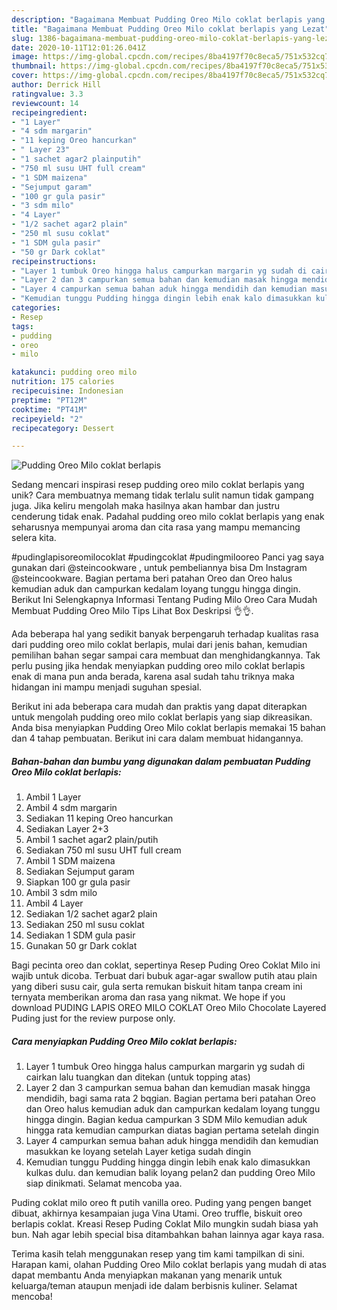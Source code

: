 ```yaml
---
description: "Bagaimana Membuat Pudding Oreo Milo coklat berlapis yang Lezat"
title: "Bagaimana Membuat Pudding Oreo Milo coklat berlapis yang Lezat"
slug: 1386-bagaimana-membuat-pudding-oreo-milo-coklat-berlapis-yang-lezat
date: 2020-10-11T12:01:26.041Z
image: https://img-global.cpcdn.com/recipes/8ba4197f70c8eca5/751x532cq70/pudding-oreo-milo-coklat-berlapis-foto-resep-utama.jpg
thumbnail: https://img-global.cpcdn.com/recipes/8ba4197f70c8eca5/751x532cq70/pudding-oreo-milo-coklat-berlapis-foto-resep-utama.jpg
cover: https://img-global.cpcdn.com/recipes/8ba4197f70c8eca5/751x532cq70/pudding-oreo-milo-coklat-berlapis-foto-resep-utama.jpg
author: Derrick Hill
ratingvalue: 3.3
reviewcount: 14
recipeingredient:
- "1 Layer"
- "4 sdm margarin"
- "11 keping Oreo hancurkan"
- " Layer 23"
- "1 sachet agar2 plainputih"
- "750 ml susu UHT full cream"
- "1 SDM maizena"
- "Sejumput garam"
- "100 gr gula pasir"
- "3 sdm milo"
- "4 Layer"
- "1/2 sachet agar2 plain"
- "250 ml susu coklat"
- "1 SDM gula pasir"
- "50 gr Dark coklat"
recipeinstructions:
- "Layer 1 tumbuk Oreo hingga halus campurkan margarin yg sudah di cairkan lalu tuangkan dan ditekan (untuk topping atas)"
- "Layer 2 dan 3 campurkan semua bahan dan kemudian masak hingga mendidih, bagi sama rata 2 bqgian. Bagian pertama beri patahan Oreo dan Oreo halus kemudian aduk dan campurkan kedalam loyang tunggu hingga dingin. Bagian kedua campurkan 3 SDM Milo kemudian aduk hingga rata kemudian campurkan diatas bagian pertama setelah dingin"
- "Layer 4 campurkan semua bahan aduk hingga mendidih dan kemudian masukkan ke loyang setelah Layer ketiga sudah dingin"
- "Kemudian tunggu Pudding hingga dingin lebih enak kalo dimasukkan kulkas dulu. dan kemudian balik loyang pelan2 dan pudding Oreo Milo siap dinikmati. Selamat mencoba yaa."
categories:
- Resep
tags:
- pudding
- oreo
- milo

katakunci: pudding oreo milo 
nutrition: 175 calories
recipecuisine: Indonesian
preptime: "PT12M"
cooktime: "PT41M"
recipeyield: "2"
recipecategory: Dessert

---
```



![Pudding Oreo Milo coklat berlapis](https://img-global.cpcdn.com/recipes/8ba4197f70c8eca5/751x532cq70/pudding-oreo-milo-coklat-berlapis-foto-resep-utama.jpg)

Sedang mencari inspirasi resep pudding oreo milo coklat berlapis yang unik? Cara membuatnya memang tidak terlalu sulit namun tidak gampang juga. Jika keliru mengolah maka hasilnya akan hambar dan justru cenderung tidak enak. Padahal pudding oreo milo coklat berlapis yang enak seharusnya mempunyai aroma dan cita rasa yang mampu memancing selera kita.

#pudinglapisoreomilocoklat #pudingcoklat #pudingmilooreo Panci yag saya gunakan dari @steincookware , untuk pembeliannya bisa Dm Instagram @steincookware. Bagian pertama beri patahan Oreo dan Oreo halus kemudian aduk dan campurkan kedalam loyang tunggu hingga dingin. Berikut Ini Selengkapnya Informasi Tentang Puding Milo Oreo Cara Mudah Membuat Pudding Oreo Milo Tips Lihat Box Deskripsi 👌👌.

Ada beberapa hal yang sedikit banyak berpengaruh terhadap kualitas rasa dari pudding oreo milo coklat berlapis, mulai dari jenis bahan, kemudian pemilihan bahan segar sampai cara membuat dan menghidangkannya. Tak perlu pusing jika hendak menyiapkan pudding oreo milo coklat berlapis enak di mana pun anda berada, karena asal sudah tahu triknya maka hidangan ini mampu menjadi suguhan spesial.


Berikut ini ada beberapa cara mudah dan praktis yang dapat diterapkan untuk mengolah pudding oreo milo coklat berlapis yang siap dikreasikan. Anda bisa menyiapkan Pudding Oreo Milo coklat berlapis memakai 15 bahan dan 4 tahap pembuatan. Berikut ini cara dalam membuat hidangannya.

<!--inarticleads1-->

##### Bahan-bahan dan bumbu yang digunakan dalam pembuatan Pudding Oreo Milo coklat berlapis:

1. Ambil 1 Layer
1. Ambil 4 sdm margarin
1. Sediakan 11 keping Oreo hancurkan
1. Sediakan  Layer 2+3
1. Ambil 1 sachet agar2 plain/putih
1. Sediakan 750 ml susu UHT full cream
1. Ambil 1 SDM maizena
1. Sediakan Sejumput garam
1. Siapkan 100 gr gula pasir
1. Ambil 3 sdm milo
1. Ambil 4 Layer
1. Sediakan 1/2 sachet agar2 plain
1. Sediakan 250 ml susu coklat
1. Sediakan 1 SDM gula pasir
1. Gunakan 50 gr Dark coklat


Bagi pecinta oreo dan coklat, sepertinya Resep Puding Oreo Coklat Milo ini wajib untuk dicoba. Terbuat dari bubuk agar-agar swallow putih atau plain yang diberi susu cair, gula serta remukan biskuit hitam tanpa cream ini ternyata memberikan aroma dan rasa yang nikmat. We hope if you download PUDING LAPIS OREO MILO COKLAT Oreo Milo Chocolate Layered Puding just for the review purpose only. 

<!--inarticleads2-->

##### Cara menyiapkan Pudding Oreo Milo coklat berlapis:

1. Layer 1 tumbuk Oreo hingga halus campurkan margarin yg sudah di cairkan lalu tuangkan dan ditekan (untuk topping atas)
1. Layer 2 dan 3 campurkan semua bahan dan kemudian masak hingga mendidih, bagi sama rata 2 bqgian. Bagian pertama beri patahan Oreo dan Oreo halus kemudian aduk dan campurkan kedalam loyang tunggu hingga dingin. Bagian kedua campurkan 3 SDM Milo kemudian aduk hingga rata kemudian campurkan diatas bagian pertama setelah dingin
1. Layer 4 campurkan semua bahan aduk hingga mendidih dan kemudian masukkan ke loyang setelah Layer ketiga sudah dingin
1. Kemudian tunggu Pudding hingga dingin lebih enak kalo dimasukkan kulkas dulu. dan kemudian balik loyang pelan2 dan pudding Oreo Milo siap dinikmati. Selamat mencoba yaa.


Puding coklat milo oreo ft putih vanilla oreo. Puding yang pengen banget dibuat, akhirnya kesampaian juga Vina Utami. Oreo truffle, biskuit oreo berlapis coklat. Kreasi Resep Puding Coklat Milo mungkin sudah biasa yah bun. Nah agar lebih special bisa ditambahkan bahan lainnya agar kaya rasa. 

Terima kasih telah menggunakan resep yang tim kami tampilkan di sini. Harapan kami, olahan Pudding Oreo Milo coklat berlapis yang mudah di atas dapat membantu Anda menyiapkan makanan yang menarik untuk keluarga/teman ataupun menjadi ide dalam berbisnis kuliner. Selamat mencoba!
